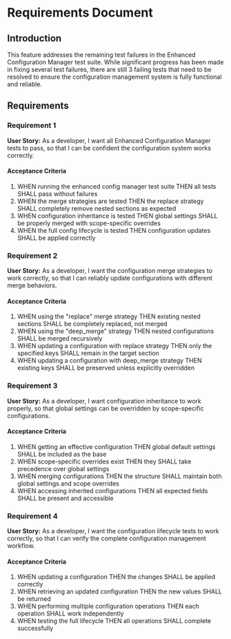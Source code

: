 # Requirements Document

## Introduction

This feature addresses the remaining test failures in the Enhanced Configuration Manager test suite. While significant progress has been made in fixing several test failures, there are still 3 failing tests that need to be resolved to ensure the configuration management system is fully functional and reliable.

## Requirements

### Requirement 1

**User Story:** As a developer, I want all Enhanced Configuration Manager tests to pass, so that I can be confident the configuration system works correctly.

#### Acceptance Criteria

1. WHEN running the enhanced config manager test suite THEN all tests SHALL pass without failures
2. WHEN the merge strategies are tested THEN the replace strategy SHALL completely remove nested sections as expected
3. WHEN configuration inheritance is tested THEN global settings SHALL be properly merged with scope-specific overrides
4. WHEN the full config lifecycle is tested THEN configuration updates SHALL be applied correctly

### Requirement 2

**User Story:** As a developer, I want the configuration merge strategies to work correctly, so that I can reliably update configurations with different merge behaviors.

#### Acceptance Criteria

1. WHEN using the "replace" merge strategy THEN existing nested sections SHALL be completely replaced, not merged
2. WHEN using the "deep_merge" strategy THEN nested configurations SHALL be merged recursively
3. WHEN updating a configuration with replace strategy THEN only the specified keys SHALL remain in the target section
4. WHEN updating a configuration with deep_merge strategy THEN existing keys SHALL be preserved unless explicitly overridden

### Requirement 3

**User Story:** As a developer, I want configuration inheritance to work properly, so that global settings can be overridden by scope-specific configurations.

#### Acceptance Criteria

1. WHEN getting an effective configuration THEN global default settings SHALL be included as the base
2. WHEN scope-specific overrides exist THEN they SHALL take precedence over global settings
3. WHEN merging configurations THEN the structure SHALL maintain both global settings and scope overrides
4. WHEN accessing inherited configurations THEN all expected fields SHALL be present and accessible

### Requirement 4

**User Story:** As a developer, I want the configuration lifecycle tests to work correctly, so that I can verify the complete configuration management workflow.

#### Acceptance Criteria

1. WHEN updating a configuration THEN the changes SHALL be applied correctly
2. WHEN retrieving an updated configuration THEN the new values SHALL be returned
3. WHEN performing multiple configuration operations THEN each operation SHALL work independently
4. WHEN testing the full lifecycle THEN all operations SHALL complete successfully
